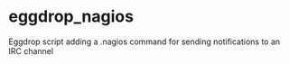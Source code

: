 # eggdrop_nagios
Eggdrop script adding a .nagios command for sending notifications to an IRC channel
